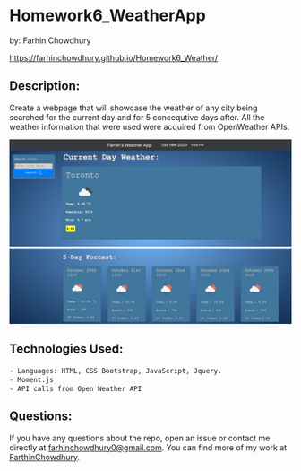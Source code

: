 # Homework6_WeatherApp
by: Farhin Chowdhury

https://farhinchowdhury.github.io/Homework6_Weather/

## Description:

 Create a webpage that will showcase the weather of any city being searched for the current day and for 5 concequtive days after. All the weather information that were used were acquired from OpenWeather APIs. 

![Screenshot#1 of Webpage](Assets/Screenshot1.png)
![Screenshot#2 of Webpage](Assets/screenshot2.png)

## Technologies Used:
    - Languages: HTML, CSS Bootstrap, JavaScript, Jquery.
    - Moment.js
    - API calls from Open Weather API
    



## Questions:

If you have any questions about the repo, open an issue or contact me directly at farhinchowdhury0@gmail.com. You can find more of my work at [FarthinChowdhury](https://github.com/FarthinChowdhury).